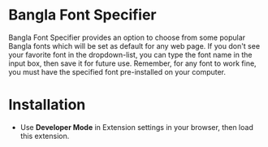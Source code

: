 # Bangla Font Specifier

Bangla Font Specifier provides an option to choose from some popular Bangla fonts which will be set as default for any web page. If you don't see your favorite font in the dropdown-list, you can type the font name in the input box, then save it for future use. Remember, for any font to work fine, you must have the specified font pre-installed on your computer.

# Installation

* Use <b>Developer Mode</b> in Extension settings in your browser, then load this extension.
